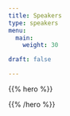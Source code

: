 ```yaml
---
title: Speakers
type: speakers
menu:
  main:
    weight: 30

draft: false

---
```


{{% hero %}}

{{% /hero %}}